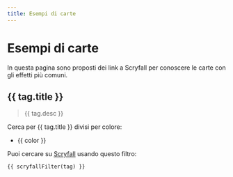 ```yaml
---
title: Esempi di carte
---
```


# Esempi di carte

In questa pagina sono proposti dei link a Scryfall per conoscere le carte con gli effetti più comuni.

<div v-for="(tag, i) in tags" :key="i">

## {{ tag.title }}

> {{ tag.desc }}

Cerca per {{ tag.title }} divisi per colore:

<ul>
<li v-for="color in colors" :key="color"><a :href="`https://scryfall.com/search?q=legal%3Apauper+otag%3A${tag.tag}$+color%3D${color}&order=cmc&dir=asc&as=grid&unique=cards`" target="_blank">{{ color }}</a></li>
</ul>

Puoi cercare su [Scryfall](https://scryfall.com) usando questo filtro:

```js-vue
{{ scryfallFilter(tag) }}
```

</div>

<script setup>
import { ref } from "vue"

const colors = ["W", "U", "B", "R", "G"];

const tags = [
  {
    title: "Card advantage",
    tag: "card advantage",
    desc: "Things that give you access to more cards. (The technical meaning of card advantage can be much broader than this, but this is what we're using here.)",
  },
  {
    title: "Combat tricks",
    tag: "combat-trick",
    desc: "Effects that can be used during combat to help a creature survive, destroy opposing creatures, or deal additional combat damage.",
  },
  {
    title: "Counterspells",
    tag: "counterspell",
    desc: "Spells that counter stuff. See child tags for variants on the behaviour; notably counterspell-soft which gives the opponent a buyout cost.",
  },
  {
    title: "Free cast another",
    tag: "free-cast-another",
  },
  {
    title: "Give evasion",
    tag: "gives-evasion",
  },
  {
    title: "Pinger",
    tag: "pinger",
    desc: "Effects that deal just 1-2 damage repeatedly.",
  },
  {
    title: "Removal",
    tag: "removal",
    desc: "Get things off the table.",
  }
];

const baseTags = "legal:pauper cmc<=7 -t:land";

const scryfallFilter = (tag) => `otag:${tag.tag} ${baseTags}`;
</script>
